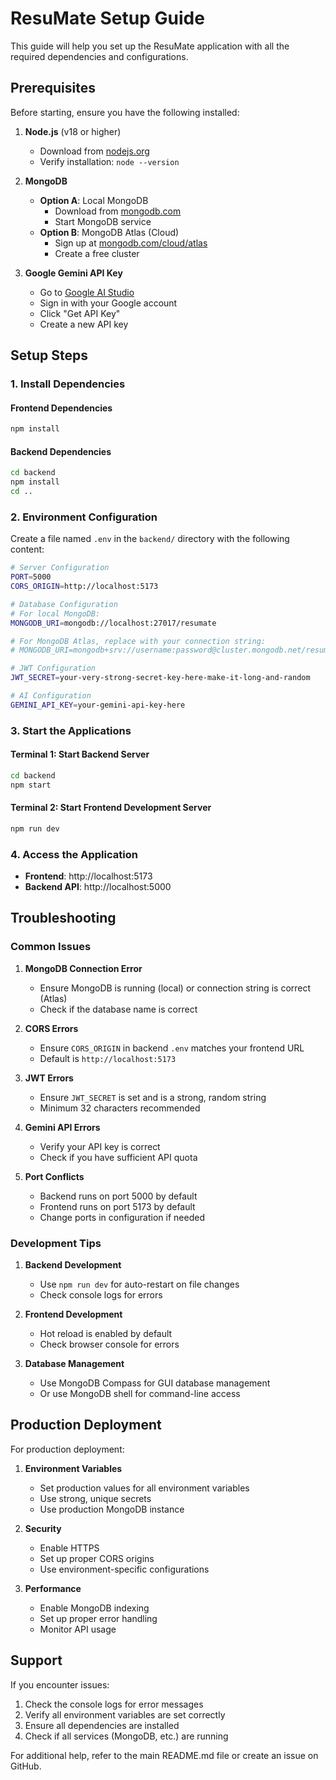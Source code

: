 # ResuMate Setup Guide

This guide will help you set up the ResuMate application with all the required dependencies and configurations.

## Prerequisites

Before starting, ensure you have the following installed:

1. **Node.js** (v18 or higher)
   - Download from [nodejs.org](https://nodejs.org/)
   - Verify installation: `node --version`

2. **MongoDB**
   - **Option A**: Local MongoDB
     - Download from [mongodb.com](https://www.mongodb.com/try/download/community)
     - Start MongoDB service
   - **Option B**: MongoDB Atlas (Cloud)
     - Sign up at [mongodb.com/cloud/atlas](https://www.mongodb.com/cloud/atlas)
     - Create a free cluster

3. **Google Gemini API Key**
   - Go to [Google AI Studio](https://aistudio.google.com/)
   - Sign in with your Google account
   - Click "Get API Key"
   - Create a new API key

## Setup Steps

### 1. Install Dependencies

#### Frontend Dependencies
```bash
npm install
```

#### Backend Dependencies
```bash
cd backend
npm install
cd ..
```

### 2. Environment Configuration

Create a file named `.env` in the `backend/` directory with the following content:

```bash
# Server Configuration
PORT=5000
CORS_ORIGIN=http://localhost:5173

# Database Configuration
# For local MongoDB:
MONGODB_URI=mongodb://localhost:27017/resumate

# For MongoDB Atlas, replace with your connection string:
# MONGODB_URI=mongodb+srv://username:password@cluster.mongodb.net/resumate

# JWT Configuration
JWT_SECRET=your-very-strong-secret-key-here-make-it-long-and-random

# AI Configuration
GEMINI_API_KEY=your-gemini-api-key-here
```

### 3. Start the Applications

#### Terminal 1: Start Backend Server
```bash
cd backend
npm start
```

#### Terminal 2: Start Frontend Development Server
```bash
npm run dev
```

### 4. Access the Application

- **Frontend**: http://localhost:5173
- **Backend API**: http://localhost:5000

## Troubleshooting

### Common Issues

1. **MongoDB Connection Error**
   - Ensure MongoDB is running (local) or connection string is correct (Atlas)
   - Check if the database name is correct

2. **CORS Errors**
   - Ensure `CORS_ORIGIN` in backend `.env` matches your frontend URL
   - Default is `http://localhost:5173`

3. **JWT Errors**
   - Ensure `JWT_SECRET` is set and is a strong, random string
   - Minimum 32 characters recommended

4. **Gemini API Errors**
   - Verify your API key is correct
   - Check if you have sufficient API quota

5. **Port Conflicts**
   - Backend runs on port 5000 by default
   - Frontend runs on port 5173 by default
   - Change ports in configuration if needed

### Development Tips

1. **Backend Development**
   - Use `npm run dev` for auto-restart on file changes
   - Check console logs for errors

2. **Frontend Development**
   - Hot reload is enabled by default
   - Check browser console for errors

3. **Database Management**
   - Use MongoDB Compass for GUI database management
   - Or use MongoDB shell for command-line access

## Production Deployment

For production deployment:

1. **Environment Variables**
   - Set production values for all environment variables
   - Use strong, unique secrets
   - Use production MongoDB instance

2. **Security**
   - Enable HTTPS
   - Set up proper CORS origins
   - Use environment-specific configurations

3. **Performance**
   - Enable MongoDB indexing
   - Set up proper error handling
   - Monitor API usage

## Support

If you encounter issues:

1. Check the console logs for error messages
2. Verify all environment variables are set correctly
3. Ensure all dependencies are installed
4. Check if all services (MongoDB, etc.) are running

For additional help, refer to the main README.md file or create an issue on GitHub.
